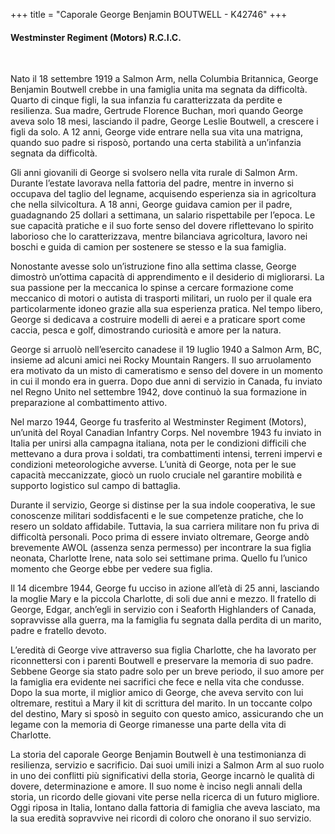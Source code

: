 +++
title = "Caporale George Benjamin BOUTWELL - K42746"
+++

#### Westminster Regiment (Motors) R.C.I.C.
<br>


Nato il 18 settembre 1919 a Salmon Arm, nella Columbia Britannica, George Benjamin Boutwell crebbe in una famiglia unita ma segnata da difficoltà. Quarto di cinque figli, la sua infanzia fu caratterizzata da perdite e resilienza. Sua madre, Gertrude Florence Buchan, morì quando George aveva solo 18 mesi, lasciando il padre, George Leslie Boutwell, a crescere i figli da solo. A 12 anni, George vide entrare nella sua vita una matrigna, quando suo padre si risposò, portando una certa stabilità a un’infanzia segnata da difficoltà.

Gli anni giovanili di George si svolsero nella vita rurale di Salmon Arm. Durante l’estate lavorava nella fattoria del padre, mentre in inverno si occupava del taglio del legname, acquisendo esperienza sia in agricoltura che nella silvicoltura. 
A 18 anni, George guidava camion per il padre, guadagnando 25 dollari a settimana, un salario rispettabile per l’epoca. Le sue capacità pratiche e il suo forte senso del dovere riflettevano lo spirito laborioso che lo caratterizzava, mentre bilanciava agricoltura, lavoro nei boschi e guida di camion per sostenere se stesso e la sua famiglia.

Nonostante avesse solo un’istruzione fino alla settima classe, George dimostrò un’ottima capacità di apprendimento e il desiderio di migliorarsi. La sua passione per la meccanica lo spinse a cercare formazione come meccanico di motori o autista di trasporti militari, un ruolo per il quale era particolarmente idoneo grazie alla sua esperienza pratica. 
Nel tempo libero, George si dedicava a costruire modelli di aerei e a praticare sport come caccia, pesca e golf, dimostrando curiosità e amore per la natura.

George si arruolò nell’esercito canadese il 19 luglio 1940 a Salmon Arm, BC, insieme ad alcuni amici nei Rocky Mountain Rangers. 
Il suo arruolamento era motivato da un misto di cameratismo e senso del dovere in un momento in cui il mondo era in guerra. 
Dopo due anni di servizio in Canada, fu inviato nel Regno Unito nel settembre 1942, dove continuò la sua formazione in preparazione al combattimento attivo.

Nel marzo 1944, George fu trasferito al Westminster Regiment (Motors), un’unità del Royal Canadian Infantry Corps. 
Nel novembre 1943 fu inviato in Italia per unirsi alla campagna italiana, nota per le condizioni difficili che mettevano a dura prova i soldati, tra combattimenti intensi, terreni impervi e condizioni meteorologiche avverse. 
L’unità di George, nota per le sue capacità meccanizzate, giocò un ruolo cruciale nel garantire mobilità e supporto logistico sul campo di battaglia.

Durante il servizio, George si distinse per la sua indole cooperativa, le sue conoscenze militari soddisfacenti e le sue competenze pratiche, che lo resero un soldato affidabile. Tuttavia, la sua carriera militare non fu priva di difficoltà personali. Poco prima di essere inviato oltremare, George andò brevemente AWOL (assenza senza permesso) per incontrare la sua figlia neonata, Charlotte Irene, nata solo sei settimane prima. Quello fu l’unico momento che George ebbe per vedere sua figlia.

Il 14 dicembre 1944, George fu ucciso in azione all’età di 25 anni, lasciando la moglie Mary e la piccola Charlotte, di soli due anni e mezzo. 
Il fratello di George, Edgar, anch’egli in servizio con i Seaforth Highlanders of Canada, sopravvisse alla guerra, ma la famiglia fu segnata dalla perdita di un marito, padre e fratello devoto.

L’eredità di George vive attraverso sua figlia Charlotte, che ha lavorato per riconnettersi con i parenti Boutwell e preservare la memoria di suo padre. Sebbene George sia stato padre solo per un breve periodo, il suo amore per la famiglia era evidente nei sacrifici che fece e nella vita che condusse. 
Dopo la sua morte, il miglior amico di George, che aveva servito con lui oltremare, restituì a Mary il kit di scrittura del marito. In un toccante colpo del destino, Mary si sposò in seguito con questo amico, assicurando che un legame con la memoria di George rimanesse una parte della vita di Charlotte.

La storia del caporale George Benjamin Boutwell è una testimonianza di resilienza, servizio e sacrificio. Dai suoi umili inizi a Salmon Arm al suo ruolo in uno dei conflitti più significativi della storia, George incarnò le qualità di dovere, determinazione e amore. 
Il suo nome è inciso negli annali della storia, un ricordo delle giovani vite perse nella ricerca di un futuro migliore. 
Oggi riposa in Italia, lontano dalla fattoria di famiglia che aveva lasciato, ma la sua eredità sopravvive nei ricordi di coloro che onorano il suo servizio.

